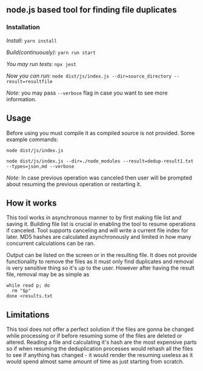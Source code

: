 

## node.js based tool for finding file duplicates

### Installation
_Install:_
```yarn install```

_Build(continuously):_
```yarn run start```

_You may run tests:_
```npx jest```

_Now you can run:_
```node dist/js/index.js --dir=source_directory --result=resultfile```

_Note_:
you may pass ```--verbose``` flag in case you want to see more information.


## Usage
Before using you must compile it as compiled source is not provided. Some example commands:

`node dist/js/index.js`

`node dist/js/index.js --dir=./node_modules --result=dedup-result1.txt --types=json,md --verbose`

_Note_: In case previous operation was canceled then user will be prompted about resuming the previous operation or restarting it.

## How it works
This tool works in asynchronous manner to by first making file list and saving it. Building file list is crucial in enabling the tool to resume operations if canceled.
Tool supports canceling and will write a current file index for later. MD5 hashes are calculated asynchronously and limited in how many concurrent calculations can be ran.

Output can be listed on the screen or in the resulting file. It does not provide functionality to remove the files as it must only find duplicates and removal is very sensitive thing so it's up to the user. However after having the result file, removal may be as simple as
```
while read p; do
  rm "$p"
done <results.txt
```
## Limitations
This tool does not offer a perfect solution if the files are gonna be changed while processing or if before resuming some of the files are deleted or altered. Reading a file and calculating it's hash are the most expensive parts so if when resuming the deduplication processes would rehash all the files to see if anything has changed - it would render the resuming useless as it would spend almost same amount of time as just starting from scratch.
